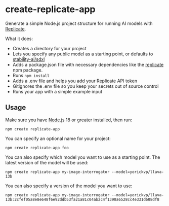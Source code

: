 # create-replicate-app

Generate a simple Node.js project structure for running AI models with [Replicate](https://replicate.com).

What it does:

- Creates a directory for your project
- Lets you specify any public model as a starting point, or defaults to [stability-ai/sdxl](https://replicate.com/stability-ai/sdxl)
- Adds a package.json file with necessary dependencies like the [replicate](https://npm.im/replicate) npm package.
- Runs `npm install`
- Adds a .env file and helps you add your Replicate API token
- Gitignores the .env file so you keep your secrets out of source control
- Runs your app with a simple example input

## Usage

Make sure you have [Node.js](https://nodejs.org/) 18 or greater installed, then run:

```console
npm create replicate-app
```

You can specify an optional name for your project:

```console
npm create replicate-app foo
```

You can also specify which model you want to use as a starting point. The latest version of the model will be used:

```console
npm create replicate-app my-image-interrogator --model=yorickvp/llava-13b
```

You can also specify a version of the model you want to use:

```console
npm create replicate-app my-image-interrogator --model=yorickvp/llava-13b:2cfef05a8e8e648f6e92ddb53fa21a81c04ab2c4f1390a6528cc4e331d608df8
```